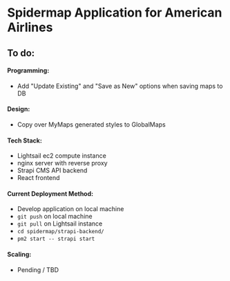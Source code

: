 # Spidermap Application for American Airlines

## To do:

#### Programming:

  - Add "Update Existing" and "Save as New" options when saving maps to DB


#### Design:

  - Copy over MyMaps generated styles to GlobalMaps


#### Tech Stack:
  - Lightsail ec2 compute instance
  - nginx server with reverse proxy
  - Strapi CMS API backend
  - React frontend

#### Current Deployment Method:
  - Develop application on local machine
  - `git push` on local machine
  - `git pull` on Lightsail instance
  - `cd spidermap/strapi-backend/`
  - `pm2 start -- strapi start`

#### Scaling:
  - Pending / TBD
